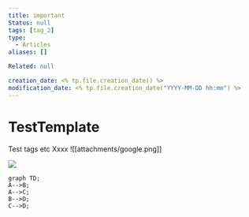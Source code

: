 ```yaml
---
title: important
Status: null
tags: [tag_2]
type:
  - Articles
aliases: []

Related: null

creation_date: <% tp.file.creation_date() %>
modification_date: <% tp.file.creation_date("YYYY-MM-DD hh:mm") %>
---
```


# TestTemplate

Test tags etc
Xxxx
![[attachments/google.png]]

![]('attachments/google.png')

```mermaid 
graph TD;  
A-->B;  
A-->C;  
B-->D;  
C-->D;
```